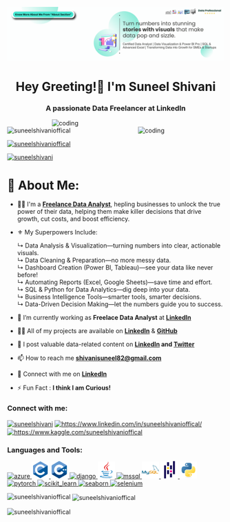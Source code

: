 ![logo](https://github.com/suneelshivanioffical/suneelshivanioffical/blob/main/Banners_front.png)
<h1 align="center"> Hey Greeting!👋 I'm Suneel Shivani</h1>
<h3 align="center">A passionate Data Freelancer at LinkedIn </h3>

<img align="right" alt="coding" width="400" src="https://proeffico.com/wp-content/uploads/2022/09/daonline.gif">
<img align=  "right" alt="coding" width="200" src="https://cdn.prod.website-files.com/6672f2c52186ba163a2a83d7/669e8977c037117c368e6cfc_Analytics.gif">

<p align="left"> <img src="https://komarev.com/ghpvc/?username=suneelshivanioffical&label=Profile%20views&color=0e75b6&style=flat" alt="suneelshivanioffical" /> 
<p align="left"> <a href="https://github.com/ryo-ma/github-profile-trophy"><img src="https://github-profile-trophy.vercel.app/?username=suneelshivanioffical" alt="suneelshivanioffical" /></a> </p>
<p align="left"> <a href="https://twitter.com/suneelshivani" target="blank"><img src="https://img.shields.io/twitter/follow/suneelshivani?logo=twitter&style=for-the-badge" alt="suneelshivani" /></a> </p>

# 💬 About Me:

- 👩‍💻 I'm a **[Freelance Data Analyst](https://www.linkedin.com/in/suneelshivanioffical/)**, hepling businesses to unlock the true power of their data, helping them make killer decisions that drive growth, cut costs, and 
     boost efficiency.<br>

- ⚜️ My Superpowers Include:

     ↳ Data Analysis & Visualization—turning numbers into clear, actionable visuals.                              
     ↳ Data Cleaning & Preparation—no more messy data.                                        
     ↳ Dashboard Creation (Power BI, Tableau)—see your data like never before!                               
     ↳ Automating Reports (Excel, Google Sheets)—save time and effort.                       
     ↳ SQL & Python for Data Analytics—dig deep into your data.                      
     ↳ Business Intelligence Tools—smarter tools, smarter decisions.                       
     ↳ Data-Driven Decision Making—let the numbers guide you to success. <br>

- 🔭 I’m currently working as **Freelace Data Analyst** at **[LinkedIn](https://www.linkedin.com/in/suneelshivanioffical/)**

- 👨‍💻 All of my projects are available on **[LinkedIn](https://www.linkedin.com/in/suneelshivanioffical/)** & **[GitHub](https://github.com/suneelshivanioffical)**

- 💠 I post valuable data-related content on **[LinkedIn](https://www.linkedin.com/in/suneelshivanioffical/) and [Twitter](https://twitter.com/SuneelShivani)**

- 📫 How to reach me **shivanisuneel82@gmail.com**

- 🍭 Connect with me on **[Linkedln](https://www.linkedin.com/in/suneelshivanioffical/)**

- ⚡ Fun Fact : **I think I am Curious!**

<h3 align="left">Connect with me:</h3>
<p align="left">
<a href="https://twitter.com/suneelshivani" target="blank"><img align="center" src="https://raw.githubusercontent.com/rahuldkjain/github-profile-readme-generator/master/src/images/icons/Social/twitter.svg" alt="suneelshivani" height="30" width="40" /></a>
<a href="https://www.linkedin.com/in/suneelshivanioffical/" target="blank"><img align="center" src="https://raw.githubusercontent.com/rahuldkjain/github-profile-readme-generator/master/src/images/icons/Social/linked-in-alt.svg" alt="https://www.linkedin.com/in/suneelshivanioffical/" height="30" width="40" /></a>
<a href="https://www.kaggle.com/suneelshivanioffical" target="blank"><img align="center" src="https://raw.githubusercontent.com/rahuldkjain/github-profile-readme-generator/master/src/images/icons/Social/kaggle.svg" alt="https://www.kaggle.com/suneelshivanioffical" height="30" width="40" /></a>
</p>

<h3 align="left">Languages and Tools:</h3>
<p align="left"> <a href="https://azure.microsoft.com/en-in/" target="_blank" rel="noreferrer"> <img src="https://www.vectorlogo.zone/logos/microsoft_azure/microsoft_azure-icon.svg" alt="azure" width="40" height="40"/> </a> <a href="https://www.cprogramming.com/" target="_blank" rel="noreferrer"> <img src="https://raw.githubusercontent.com/devicons/devicon/master/icons/c/c-original.svg" alt="c" width="40" height="40"/> </a> <a href="https://www.w3schools.com/cpp/" target="_blank" rel="noreferrer"> <img src="https://raw.githubusercontent.com/devicons/devicon/master/icons/cplusplus/cplusplus-original.svg" alt="cplusplus" width="40" height="40"/> </a> <a href="https://www.djangoproject.com/" target="_blank" rel="noreferrer"> <img src="https://cdn.worldvectorlogo.com/logos/django.svg" alt="django" width="40" height="40"/> </a> <a href="https://www.java.com" target="_blank" rel="noreferrer"> <img src="https://raw.githubusercontent.com/devicons/devicon/master/icons/java/java-original.svg" alt="java" width="40" height="40"/> </a> <a href="https://www.microsoft.com/en-us/sql-server" target="_blank" rel="noreferrer"> <img src="https://www.svgrepo.com/show/303229/microsoft-sql-server-logo.svg" alt="mssql" width="40" height="40"/> </a> <a href="https://www.mysql.com/" target="_blank" rel="noreferrer"> <img src="https://raw.githubusercontent.com/devicons/devicon/master/icons/mysql/mysql-original-wordmark.svg" alt="mysql" width="40" height="40"/> </a> <a href="https://pandas.pydata.org/" target="_blank" rel="noreferrer"> <img src="https://raw.githubusercontent.com/devicons/devicon/2ae2a900d2f041da66e950e4d48052658d850630/icons/pandas/pandas-original.svg" alt="pandas" width="40" height="40"/> </a> <a href="https://www.python.org" target="_blank" rel="noreferrer"> <img src="https://raw.githubusercontent.com/devicons/devicon/master/icons/python/python-original.svg" alt="python" width="40" height="40"/> </a> <a href="https://pytorch.org/" target="_blank" rel="noreferrer"> <img src="https://www.vectorlogo.zone/logos/pytorch/pytorch-icon.svg" alt="pytorch" width="40" height="40"/> </a> <a href="https://scikit-learn.org/" target="_blank" rel="noreferrer"> <img src="https://upload.wikimedia.org/wikipedia/commons/0/05/Scikit_learn_logo_small.svg" alt="scikit_learn" width="40" height="40"/> </a> <a href="https://seaborn.pydata.org/" target="_blank" rel="noreferrer"> <img src="https://seaborn.pydata.org/_images/logo-mark-lightbg.svg" alt="seaborn" width="40" height="40"/> </a> <a href="https://www.selenium.dev" target="_blank" rel="noreferrer"> <img src="https://raw.githubusercontent.com/detain/svg-logos/780f25886640cef088af994181646db2f6b1a3f8/svg/selenium-logo.svg" alt="selenium" width="40" height="40"/> </a> </p>

<p><img align="left" src="https://github-readme-stats.vercel.app/api/top-langs?username=suneelshivanioffical&show_icons=true&locale=en&layout=compact" alt="suneelshivanioffical" /></p>

<p>&nbsp;<img align="center" src="https://github-readme-stats.vercel.app/api?username=suneelshivanioffical&show_icons=true&locale=en" alt="suneelshivanioffical" /></p>

<p><img align="center" src="https://github-readme-streak-stats.herokuapp.com/?user=suneelshivanioffical&" alt="suneelshivanioffical" /></p>

